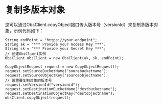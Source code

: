 # 复制多版本对象<a name="obs_21_1005"></a>

您可以通过ObsClient.copyObject接口传入版本号（versionId）来复制多版本对象，示例代码如下：

```
String endPoint = "https://your-endpoint";
String ak = "*** Provide your Access Key ***";
String sk = "*** Provide your Secret Key ***";
// 创建ObsClient实例
ObsClient obsClient = new ObsClient(ak, sk, endPoint);

CopyObjectRequest request = new CopyObjectRequest();
request.setSourceBucketName("sourebucketname");
request.setSourceObjectKey("sourceobjectname");
// 设置要复制对象的版本号
request.setVersionId("versionid");
request.setDestinationBucketName("destbucketname");
request.setDestinationObjectKey("destobjectname");
obsClient.copyObject(request);
```


